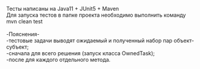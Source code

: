Тесты написаны на Java11 + JUnit5 + Maven<br>
Для запуска тестов в папке проекта необходимо выполнить команду mvn clean test<br>
 <br>
-Пояснения-<br>
-тестовые задачи выводят ожидаемый и полученный набор пар объект-субъект;<br>
-сначала для всего решения (запуск класса OwnedTask);<br>
-после для каждого отдельного метода.<br>
